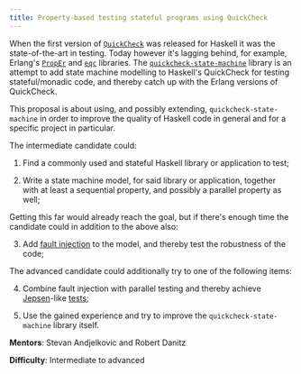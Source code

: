 ```yaml
---
title: Property-based testing stateful programs using QuickCheck
---
```


When the first version of
[`QuickCheck`](https://hackage.haskell.org/package/QuickCheck) was released for
Haskell it was the state-of-the-art in testing. Today however it's lagging
behind, for example, Erlang's [`PropEr`](https://github.com/manopapad/proper)
and [`eqc`](http://quviq.com/documentation/eqc/) libraries. The
[`quickcheck-state-machine`](https://github.com/advancedtelematic/quickcheck-state-machine)
library is an attempt to add state machine modelling to Haskell's QuickCheck for
testing stateful/monadic code, and thereby catch up with the Erlang versions of
QuickCheck.

This proposal is about using, and possibly extending, `quickcheck-state-machine`
in order to improve the quality of Haskell code in general and for a specific
project in particular.

The intermediate candidate could:

  1) Find a commonly used and stateful Haskell library or application to test;

  2) Write a state machine model, for said library or application, together with
     at least a sequential property, and possibly a parallel property as well;

Getting this far would already reach the goal, but if there's enough time the
candidate could in addition to the above also:

  3) Add [fault injection](https://en.wikipedia.org/wiki/Fault_injection) to the
     model, and thereby test the robustness of the code;

The advanced candidate could additionally try to one of the following items:

  4) Combine fault injection with parallel testing and thereby achieve
     [Jepsen](https://github.com/jepsen-io/jepsen)-like
     [tests](https://jepsen.io/analyses);

  5) Use the gained experience and try to improve the `quickcheck-state-machine`
     library itself.


**Mentors**: Stevan Andjelkovic and Robert Danitz

**Difficulty**: Intermediate to advanced
